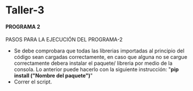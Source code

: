 # Taller-3

#### PROGRAMA 2 ####
PASOS PARA LA EJECUCIÓN DEL PROGRAMA-2

- Se debe comprobara que todas las librerias importadas al principio del código sean cargadas correctamente, en caso que alguna no se cargue correctamente debera instalar el paquete/ libreria por medio de la consola. Lo anterior puede hacerlo con la siguiente instrucción:
"**pip install ("Nombre del paquete")**"
- Correr el script.
